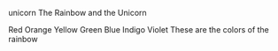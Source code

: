 unicorn
The Rainbow and the Unicorn

Red
Orange
Yellow
Green
Blue
Indigo
Violet
These are the colors of the rainbow
